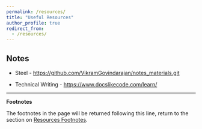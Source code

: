 ```yaml
---
permalink: /resources/
title: "Useful Resources"
author_profile: true
redirect_from: 
  - /resources/
---
```


## Notes

 - Steel - https://github.com/VikramGovindarajan/notes_materials.git
 
 - Technical Writing - https://www.docslikecode.com/learn/

***
**Footnotes**

The footnotes in the page will be returned following this line, return to the section on <a href="#footnotes">Resources Footnotes</a>.

